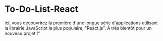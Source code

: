 # To-Do-List-React
Ici, vous découvrirez la première  d'une longue série d'applications utilisant la librairie JavaScript la plus populaire, "React.js". À très bientôt pour un nouveau projet !"
